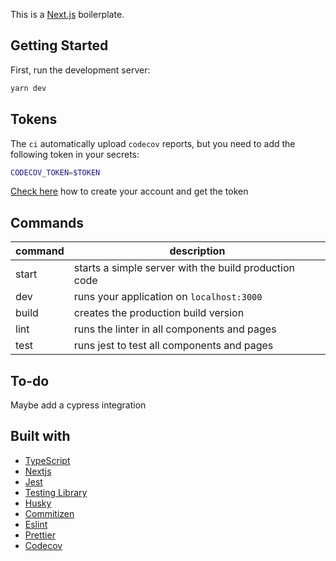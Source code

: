 This is a [Next.js](https://nextjs.org/) boilerplate.

## Getting Started

First, run the development server:

```bash
yarn dev
```

## Tokens

The `ci` automatically upload `codecov` reports, but you need to add the following token in your secrets:

```bash
CODECOV_TOKEN=$TOKEN
```

[Check here](https://codecov.io/) how to create your account and get the token

## Commands

| command | description                                           |
| ------- | ----------------------------------------------------- |
| start   | starts a simple server with the build production code |
| dev     | runs your application on `localhost:3000`             |
| build   | creates the production build version                  |
| lint    | runs the linter in all components and pages           |
| test    | runs jest to test all components and pages            |

## To-do

Maybe add a cypress integration

## Built with

- [TypeScript](https://www.typescriptlang.org/)
- [Nextjs](https://nextjs.org/)
- [Jest](https://jestjs.io/en/)
- [Testing Library](https://testing-library.com/docs/react-testing-library/intro/)
- [Husky](https://typicode.github.io/husky/)
- [Commitizen](http://commitizen.github.io/cz-cli/)
- [Eslint](https://eslint.org/)
- [Prettier](https://prettier.io/)
- [Codecov](https://about.codecov.io/)
